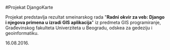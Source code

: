 

#Projekat DjangoKarte

Projekat predstavlja rezultat smeinarskog rada 
"**Radni okvir za veb: Django i njegova primena u izradi GIS aplikacija**"
iz predmeta GIS programiranje, Građevinskog fakulteta Univerziteta u Beogradu, odskea za gedeziju i geoinformatiku.

16.08.2016.
